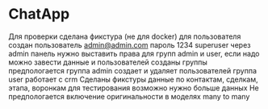 # ChatApp
Для проверки сделана фикстура (не для docker)
для пользователя
создан пользователь admin@admin.com пароль 1234 superuser
через admin панель нужно выставить права для групп admin и user, если надо можно завести данные и пользователей
созданы группы предпологается группа admin создает и удаляет пользователей
группа user работает с crm
Сделаны фикстуры данные по контактам, сделкам, этапа, воронкам для тестирования возможно нужно больше данных
Не предпологается включение оригинальности в моделях many to many
